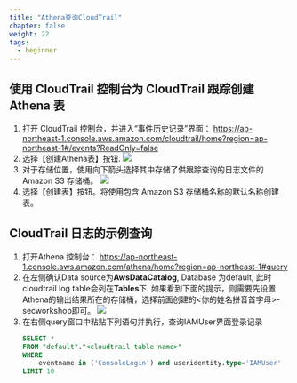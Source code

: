 ```yaml
---
title: "Athena查询CloudTrail"
chapter: false
weight: 22
tags:
  - beginner
---
```

## 使用 CloudTrail 控制台为 CloudTrail 跟踪创建 Athena 表
1. 打开 CloudTrail 控制台，并进入“事件历史记录”界面：
https://ap-northeast-1.console.aws.amazon.com/cloudtrail/home?region=ap-northeast-1#/events?ReadOnly=false
2. 选择【创建Athena表】按钮. 
![](/images/2.OperationMonitor/cloudtrailmonitor.png)
3. 对于存储位置，使用向下箭头选择其中存储了供跟踪查询的日志文件的 Amazon S3 存储桶。
![](/images/2.OperationMonitor/createathentab.png) 
4. 选择【创建表】按钮。将使用包含 Amazon S3 存储桶名称的默认名称创建表。 
## CloudTrail 日志的示例查询
1. 打开Athena 控制台：
https://ap-northeast-1.console.aws.amazon.com/athena/home?region=ap-northeast-1#query
2. 在左侧确认Data source为**AwsDataCatalog**, Database 为default, 此时cloudtrail log table会列在**Tables**下.
如果看到下面的提示，则需要先设置Athena的输出结果所在的存储桶，选择前面创建的<你的姓名拼音首字母>-secworkshop即可。
![](/images/2.OperationMonitor/athena1.png) 
3. 在右侧query窗口中粘贴下列语句并执行，查询IAMUser界面登录记录
    ```sql
    SELECT *    
    FROM "default"."<cloudtrail table name>"
    WHERE 
        eventname in ('ConsoleLogin') and useridentity.type='IAMUser' 
    LIMIT 10
    ```